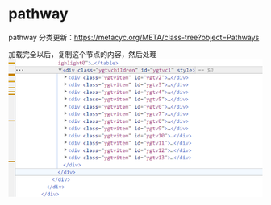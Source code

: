 # pathway

pathway 分类更新：https://metacyc.org/META/class-tree?object=Pathways

加载完全以后，复制这个节点的内容，然后处理
<img src="./figure1.png">